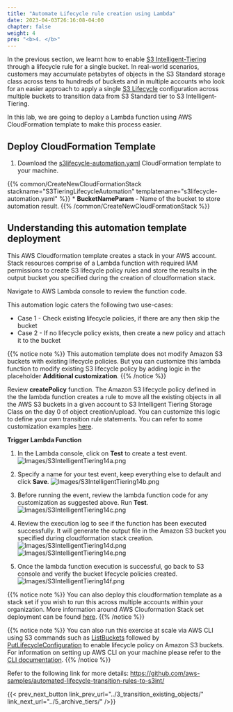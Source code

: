 ```yaml
---
title: "Automate Lifecycle rule creation using Lambda"
date: 2023-04-03T26:16:08-04:00
chapter: false
weight: 4
pre: "<b>4. </b>"
---
```


In the previous section, we learnt how to enable [S3 Intelligent-Tiering](https://aws.amazon.com/s3/storage-classes/intelligent-tiering/) through a lifecycle rule for a single bucket.
In real-world scenarios, customers may accumulate petabytes of objects in the S3 Standard storage class across tens to hundreds of buckets and in multiple accounts who look for an easier approach to apply a single [S3 Lifecycle](https://docs.aws.amazon.com/AmazonS3/latest/userguide/object-lifecycle-mgmt.html) configuration across multiple buckets to transition data from S3 Standard tier to S3 Intelligent-Tiering.

In this lab, we are going to deploy a Lambda function using AWS CloudFormation template to make this process easier.

## Deploy CloudFormation Template

1. Download the [s3lifecycle-automation.yaml](/Cost/100_S3_Intelligent_Tiering/Code/s3lifecycle-automation.yaml) CloudFormation template to your machine.

{{% common/CreateNewCloudFormationStack stackname="S3TieringLifecycleAutomation" templatename="s3lifecycle-automation.yaml" %}}
    * **BucketNameParam** - Name of the bucket to store automation result.
{{% /common/CreateNewCloudFormationStack %}}

## Understanding this automation template deployment

This AWS Cloudformation template creates a stack in your AWS account. Stack resources comprise of a Lambda function with required IAM permissions to create S3 lifecycle policy rules and store the results in the output bucket you specified during the creation of cloudformation stack.

Navigate to AWS Lambda console to review the function code.

This automation logic caters the following two use-cases:

* Case 1 - Check existing lifecycle policies, if there are any then skip the bucket
* Case 2 - If no lifecycle policy exists, then create a new policy and attach it to the bucket

{{% notice note %}}
This automation template does not modify Amazon S3 buckets with existing lifecycle policies. But you can customize this lambda function to modify existing S3 lifecycle policy by adding logic in the placeholder **Additional customization**.
{{% /notice %}}

Review **createPolicy** function. The Amazon S3 lifecycle policy defined in the the lambda function creates a rule to move all the existing objects in all the AWS S3 buckets in a given account to S3 Intelligent Tiering Storage Class on the day 0 of object creation/upload. You can customize this logic to define your own transition rule statements. You can refer to some customization examples [here](https://docs.aws.amazon.com/AmazonS3/latest/userguide/lifecycle-configuration-examples.html).

**Trigger Lambda Function**

1. In the Lambda console, click on **Test** to create a test event.
![Images/S3IntelligentTiering14a.png](/Cost/100_S3_Intelligent_Tiering/Images/S3-IntelligentTiering-14a.png)

2. Specify a name for your test event, keep everything else to default and click **Save**.
![Images/S3IntelligentTiering14b.png](/Cost/100_S3_Intelligent_Tiering/Images/S3-IntelligentTiering-14b.png)

3. Before running the event, review the lambda function code for any customization as suggested above. Run **Test**.
![Images/S3IntelligentTiering14c.png](/Cost/100_S3_Intelligent_Tiering/Images/S3-IntelligentTiering-14c.png)

4. Review the execution log to see if the function has been executed successfully. It will generate the output file in the Amazon S3 bucket you specified during cloudformation stack creation.
![Images/S3IntelligentTiering14d.png](/Cost/100_S3_Intelligent_Tiering/Images/S3-IntelligentTiering-14d.png)
![Images/S3IntelligentTiering14e.png](/Cost/100_S3_Intelligent_Tiering/Images/S3-IntelligentTiering-14e.png)

5. Once the lambda function execution is successful, go back to S3 console and verify the bucket lifecycle policies created.
![Images/S3IntelligentTiering14f.png](/Cost/100_S3_Intelligent_Tiering/Images/S3-IntelligentTiering-14f.png)

{{% notice note %}}
You can also deploy this cloudformation template as a stack set if you wish to run this across multiple accounts within your organization. More information around AWS Clouformation Stack set deployment can be found [here](https://docs.aws.amazon.com/AWSCloudFormation/latest/UserGuide/stacksets-getting-started-create.html#stacksets-getting-started-create-self-managed-console).
{{% /notice %}}

{{% notice note %}}
You can also run this exercise at scale via AWS CLI using S3 commands such as [ListBuckets](https://docs.aws.amazon.com/cli/latest/reference/s3api/list-buckets.html) followed by [PutLifecycleConfiguration](https://docs.aws.amazon.com/cli/latest/reference/s3api/put-bucket-lifecycle.html) to enable lifecycle policy on Amazon S3 buckets. For information on setting up AWS CLI on your machine please refer to the [CLI documentation](https://docs.aws.amazon.com/cli/latest/userguide/cli-chap-getting-started.html).
{{% /notice %}}

Refer to the following link for more details:
https://github.com/aws-samples/automated-lifecycle-transition-rules-to-s3int/

{{< prev_next_button link_prev_url="../3_transition_existing_objects/" link_next_url="../5_archive_tiers/" />}}